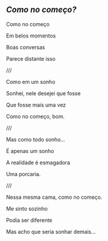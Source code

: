 ## *Como no começo?*

Como no começo

Em belos momentos

Boas conversas

Parece distante isso

///


Como em um sonho

Sonhei, nele desejei que fosse

Que fosse mais uma vez

Como no começo, bom.

///


Mas como todo sonho...

É apenas um sonho

A realidade é esmagadora

Uma porcaria.

///


Nessa mesma cama, como no começo.

Me sinto sozinho

Podia ser diferente

Mas acho que seria sonhar demais...
